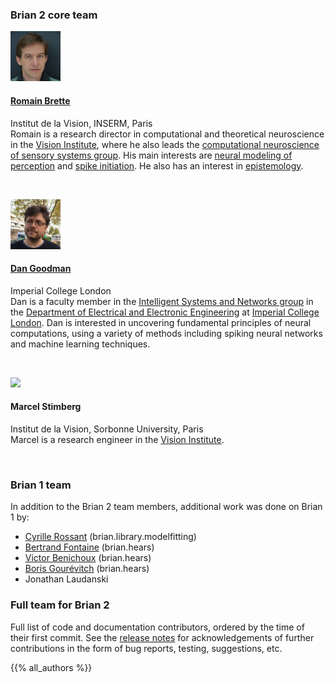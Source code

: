<!--
.. title: Team
.. slug: team
.. type: text
-->

<div class="row">

<div class="col-md-6 p-4">

<h3>Brian 2 core team</h3>

<div class="card">
    <div class="card-header">
        <a href="http://romainbrette.fr">
            <img class="img-fluid rounded float-right" src="/photos/romain_brette.jpg" style="height: 80px;"/>
            <h4>Romain Brette</h4>
        </a>
        <div class="text-muted">Institut de la Vision, INSERM, Paris</div>
    </div>
    <div class="card-body">
        Romain is a research director in computational and theoretical neuroscience in the
        <a href="http://www.institut-vision.org/">Vision Institute</a>, where
        he also leads the
        <a href="http://www.computational-neuroscience-of-sensory-systems.org/">computational neuroscience of sensory
        systems group</a>. His main interests are <a href="http://romainbrette.fr/sensory-systems/">neural modeling of
        perception</a> and <a href="http://romainbrette.fr/spike-initiation/">spike initiation</a>.
        He also has an interest in <a href="http://romainbrette.fr/epistemology/">epistemology</a>.
    </div>
</div>

<p>&nbsp;</p>

<div class="card">
    <div class="card-header">
        <a href="http://neural-reckoning.org/">
            <img class="img-fluid rounded float-right" src="/photos/dan_goodman.jpg" style="height: 80px;"/>
            <h4>Dan Goodman</h4>
        </a>
        <div class="text-muted">Imperial College London</div>
    </div>
    <div class="card-body">
        Dan is a faculty member in the <a href="http://www3.imperial.ac.uk/intellisysnetworks">Intelligent
        Systems and Networks group</a> in the <a href="http://www3.imperial.ac.uk/electricalengineering">Department
        of Electrical and Electronic Engineering</a> at <a href="http://www3.imperial.ac.uk/">Imperial College
        London</a>. Dan is interested in uncovering fundamental principles of neural computations, using a variety of
        methods including spiking neural networks and machine learning techniques.
    </div>
</div>

<p>&nbsp;</p>

<div class="card">
    <div class="card-header">
        <img class="img-fluid rounded float-right" src="/photos/marcel_stimberg.jpg" style="height: 80px;"/>
        <h4>Marcel Stimberg</h4>
        <div class="text-muted">Institut de la Vision, Sorbonne University, Paris</div>
    </div>
    <div class="card-body">
        Marcel is a research engineer in the <a href="http://www.institut-vision.org/">Vision Institute</a>.
    </div>
</div>

<p>&nbsp;</p> 

<h3>Brian 1 team</h3>

In addition to the Brian 2 team members, additional work was done on Brian 1 by:

<ul class="list-group list-group-flush">
<li class="list-group-item">
    <a href="http://cyrille.rossant.net/">Cyrille Rossant</a> (brian.library.modelfitting)
</li>
<li class="list-group-item">
    <a href="https://scholar.google.co.uk/citations?user=rAVkCiQAAAAJ&hl=en">Bertrand Fontaine</a> (brian.hears)
</li>
<li class="list-group-item">
    <a href="https://scholar.google.com/citations?user=9EWn7ukAAAAJ&hl=en">Victor Benichoux</a> (brian.hears)
</li>
<li class="list-group-item">
    <a href="http://pi314.net/">Boris Gourévitch</a> (brian.hears)
</li>
<li class="list-group-item">
    Jonathan Laudanski
</li>
</ul>
</div>

<div class="col-md-6 p-4">

<h3>Full team for Brian 2</h3>

<p>
    Full list of code and documentation contributors, ordered by the time of their first commit. See the
    <a href="https://brian2.readthedocs.io/en/stable/introduction/release_notes.html">release notes</a> for
    acknowledgements of further contributions in the form of bug reports, testing, suggestions, etc.
</p>

{{% all_authors %}}

</div>